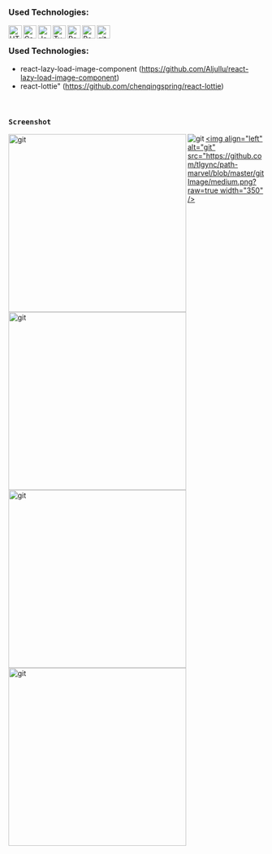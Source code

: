 ### Used Technologies:
[<img align="left" alt="HTML" width="26px" src="https://raw.githubusercontent.com/github/explore/80688e429a7d4ef2fca1e82350fe8e3517d3494d/topics/html/html.png" />](https://tr.wikipedia.org/wiki/HTML)

[<img align="left" alt="Css"  width="26px" src="https://raw.githubusercontent.com/github/explore/80688e429a7d4ef2fca1e82350fe8e3517d3494d/topics/css/css.png" />](https://tr.wikipedia.org/wiki/CSS)


[<img align="left" alt="JavaScript" width="26px" src="https://raw.githubusercontent.com/github/explore/80688e429a7d4ef2fca1e82350fe8e3517d3494d/topics/javascript/javascript.png" />](https://www.javascript.com/)

[<img align="left" alt="Typescript" width="26px" src="https://camo.githubusercontent.com/b5ad393b601862f37682ab5fd3278139e8d7a49968ba8af9261075024fdc4c84/687474703a2f2f646d2e676c2f6173736574732f747970657363726970744c6f676f2e706e67" />](https://www.typescriptlang.org/)

[<img align="left" alt="Redux" width="26px" src="https://ysoftaoglu.com/static/4912f6d800e1b75354e0b5d4794e1856/77d69/redux-nedir.png" />](https://redux.js.org/)

[<img align="left" alt="React" width="26px" src="https://raw.githubusercontent.com/github/explore/80688e429a7d4ef2fca1e82350fe8e3517d3494d/topics/react/react.png" />](https://tr.reactjs.org/)


[<img align="left" alt="git" width="26px" src="https://raw.githubusercontent.com/github/explore/80688e429a7d4ef2fca1e82350fe8e3517d3494d/topics/git/git.png" />](https://git-scm.com/)

&nbsp;

### Used Technologies:

- react-lazy-load-image-component (https://github.com/Aljullu/react-lazy-load-image-component)
- react-lottie" (https://github.com/chenqingspring/react-lottie)

&nbsp;
&nbsp;
&nbsp;


### `Screenshot`

[<img align="left" alt="git" src="https://github.com/tlgync/path-marvel/blob/master/gitImage/360x740.png?raw=true" width="350" />](https://github.com/tlgync/path-marvel/blob/master/gitImage/360x740.png?raw=true)
[<img align="left" alt="git" src="https://github.com/tlgync/path-marvel/blob/master/gitImage/375x812.png?raw=true" />](https://github.com/tlgync/path-marvel/blob/master/gitImage/375x812.png?raw=true)
[<img align="left" alt="git" src="https://github.com/tlgync/path-marvel/blob/master/gitImage/393x786.png?raw=true" width="350" />](https://github.com/tlgync/path-marvel/blob/master/gitImage/393x786.png?raw=true)
[<img align="left" alt="git" src="https://github.com/tlgync/path-marvel/blob/master/gitImage/412x846.png?raw=true" width="350" />](https://github.com/tlgync/path-marvel/blob/master/gitImage/412x846.png?raw=true)
[<img align="left" alt="git" src="https://github.com/tlgync/path-marvel/blob/master/gitImage/414x896.png?raw=true" width="350" />](https://github.com/tlgync/path-marvel/blob/master/gitImage/414x896.png?raw=true)
[<img align="left" alt="git" src="https://github.com/tlgync/path-marvel/blob/master/gitImage/medium.png?raw=true width="350" />](https://github.com/tlgync/path-marvel/blob/master/gitImage/medium.png?raw=true)

&nbsp;
&nbsp;
&nbsp;
&nbsp;
